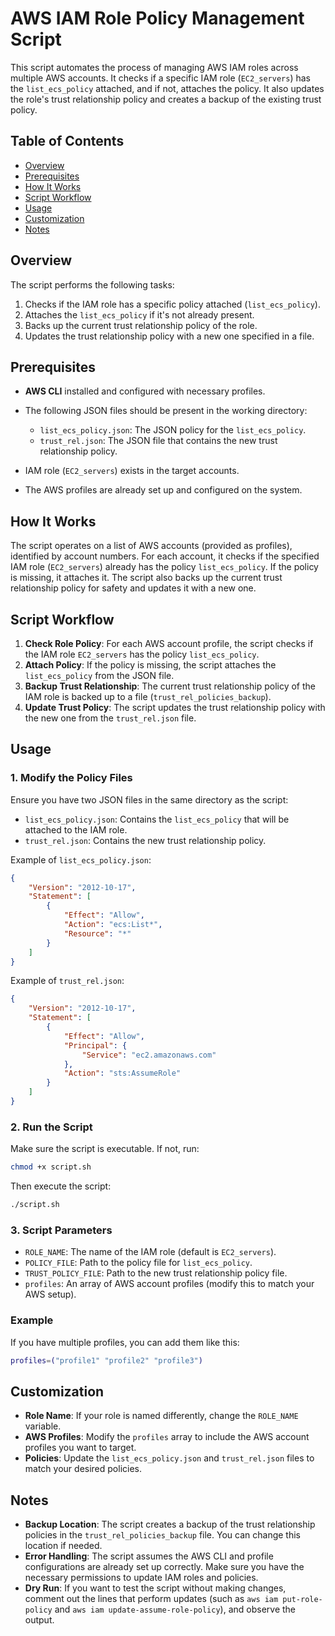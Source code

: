 # AWS IAM Role Policy Management Script

This script automates the process of managing AWS IAM roles across multiple AWS accounts. It checks if a specific IAM role (`EC2_servers`) has the `list_ecs_policy` attached, and if not, attaches the policy. It also updates the role's trust relationship policy and creates a backup of the existing trust policy.

## Table of Contents

- [Overview](#overview)
- [Prerequisites](#prerequisites)
- [How It Works](#how-it-works)
- [Script Workflow](#script-workflow)
- [Usage](#usage)
- [Customization](#customization)
- [Notes](#notes)

## Overview

The script performs the following tasks:
1. Checks if the IAM role has a specific policy attached (`list_ecs_policy`).
2. Attaches the `list_ecs_policy` if it's not already present.
3. Backs up the current trust relationship policy of the role.
4. Updates the trust relationship policy with a new one specified in a file.

## Prerequisites

- **AWS CLI** installed and configured with necessary profiles.
- The following JSON files should be present in the working directory:
  - `list_ecs_policy.json`: The JSON policy for the `list_ecs_policy`.
  - `trust_rel.json`: The JSON file that contains the new trust relationship policy.
  
- IAM role (`EC2_servers`) exists in the target accounts.
- The AWS profiles are already set up and configured on the system.

## How It Works

The script operates on a list of AWS accounts (provided as profiles), identified by account numbers. For each account, it checks if the specified IAM role (`EC2_servers`) already has the policy `list_ecs_policy`. If the policy is missing, it attaches it. The script also backs up the current trust relationship policy for safety and updates it with a new one.

## Script Workflow

1. **Check Role Policy**: For each AWS account profile, the script checks if the IAM role `EC2_servers` has the policy `list_ecs_policy`.
2. **Attach Policy**: If the policy is missing, the script attaches the `list_ecs_policy` from the JSON file.
3. **Backup Trust Relationship**: The current trust relationship policy of the IAM role is backed up to a file (`trust_rel_policies_backup`).
4. **Update Trust Policy**: The script updates the trust relationship policy with the new one from the `trust_rel.json` file.

## Usage

### 1. Modify the Policy Files

Ensure you have two JSON files in the same directory as the script:
- `list_ecs_policy.json`: Contains the `list_ecs_policy` that will be attached to the IAM role.
- `trust_rel.json`: Contains the new trust relationship policy.

Example of `list_ecs_policy.json`:
```json
{
    "Version": "2012-10-17",
    "Statement": [
        {
            "Effect": "Allow",
            "Action": "ecs:List*",
            "Resource": "*"
        }
    ]
}
```

Example of `trust_rel.json`:
```json
{
    "Version": "2012-10-17",
    "Statement": [
        {
            "Effect": "Allow",
            "Principal": {
                "Service": "ec2.amazonaws.com"
            },
            "Action": "sts:AssumeRole"
        }
    ]
}
```

### 2. Run the Script

Make sure the script is executable. If not, run:

```bash
chmod +x script.sh
```

Then execute the script:

```bash
./script.sh
```

### 3. Script Parameters

- `ROLE_NAME`: The name of the IAM role (default is `EC2_servers`).
- `POLICY_FILE`: Path to the policy file for `list_ecs_policy`.
- `TRUST_POLICY_FILE`: Path to the new trust relationship policy file.
- `profiles`: An array of AWS account profiles (modify this to match your AWS setup).

### Example

If you have multiple profiles, you can add them like this:
```bash
profiles=("profile1" "profile2" "profile3")
```

## Customization

- **Role Name**: If your role is named differently, change the `ROLE_NAME` variable.
- **AWS Profiles**: Modify the `profiles` array to include the AWS account profiles you want to target.
- **Policies**: Update the `list_ecs_policy.json` and `trust_rel.json` files to match your desired policies.

## Notes

- **Backup Location**: The script creates a backup of the trust relationship policies in the `trust_rel_policies_backup` file. You can change this location if needed.
- **Error Handling**: The script assumes the AWS CLI and profile configurations are already set up correctly. Make sure you have the necessary permissions to update IAM roles and policies.
- **Dry Run**: If you want to test the script without making changes, comment out the lines that perform updates (such as `aws iam put-role-policy` and `aws iam update-assume-role-policy`), and observe the output.
